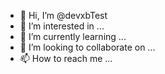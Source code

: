 - 👋 Hi, I’m @devxbTest
- 👀 I’m interested in ...
- 🌱 I’m currently learning ...
- 💞️ I’m looking to collaborate on ...
- 📫 How to reach me ...

<!---
devxbTest/devxbTest is a ✨ special ✨ repository because its `README.md` (this file) appears on your GitHub profile.
You can click the Preview link to take a look at your changes.
--->
